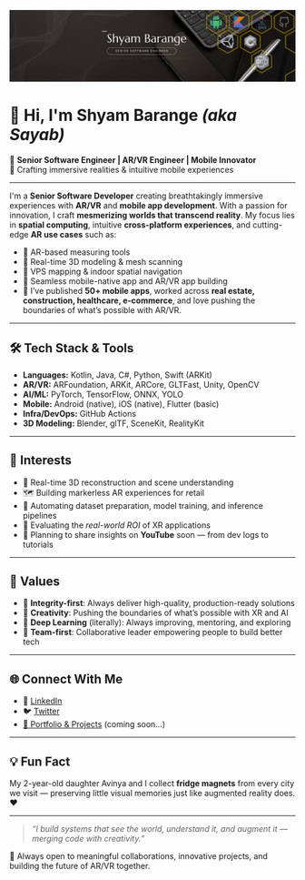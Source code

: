 ![MasterHead](https://github.com/shyam-barange/shyam-barange/blob/main/banner_shyam.jpg?raw=true)

# 👋 Hi, I'm Shyam Barange *(aka Sayab)*

🚀 **Senior Software Engineer | AR/VR Engineer | Mobile Innovator**  
🎯 Crafting immersive realities & intuitive mobile experiences

---

I'm a **Senior Software Developer** creating breathtakingly immersive experiences with **AR/VR** and **mobile app development**. With a passion for innovation, I craft **mesmerizing worlds that transcend reality**. My focus lies in **spatial computing**, intuitive **cross-platform experiences**, and cutting-edge **AR use cases** such as:

- 📏 AR-based measuring tools
- 🧱 Real-time 3D modeling & mesh scanning
- 🧭 VPS mapping & indoor spatial navigation
- 📲 Seamless mobile-native app and AR/VR app building
- 📱 I’ve published **50+ mobile apps**, worked across **real estate, construction, healthcare, e-commerce**, and love pushing the boundaries of what’s possible with AR/VR.

---

## 🛠 Tech Stack & Tools

- **Languages:** Kotlin, Java, C#, Python, Swift (ARKit)
- **AR/VR:** ARFoundation, ARKit, ARCore, GLTFast, Unity, OpenCV
- **AI/ML:** PyTorch, TensorFlow, ONNX, YOLO
- **Mobile:** Android (native), iOS (native), Flutter (basic)
- **Infra/DevOps:** GitHub Actions
- **3D Modeling:** Blender, glTF, SceneKit, RealityKit

---

## 📌 Interests

- 🧩 Real-time 3D reconstruction and scene understanding
- 🗺️ Building markerless AR experiences for retail
- 🔁 Automating dataset preparation, model training, and inference pipelines
- 🧪 Evaluating the *real-world ROI* of XR applications
- 🎥 Planning to share insights on **YouTube** soon — from dev logs to tutorials

---

## 📖 Values

- 🧭 **Integrity-first**: Always deliver high-quality, production-ready solutions
- 🎨 **Creativity**: Pushing the boundaries of what’s possible with XR and AI
- 🧠 **Deep Learning** (literally): Always improving, mentoring, and exploring
- 🤝 **Team-first**: Collaborative leader empowering people to build better tech

---


## 🌐 Connect With Me

- 🔗 [LinkedIn](https://www.linkedin.com/in/sayab-barange/)
- 🐦 [Twitter](https://x.com/Shyambarange)
- [📁 Portfolio & Projects](#) (coming soon...)

---

## 💡 Fun Fact

My 2-year-old daughter Avinya and I collect **fridge magnets** from every city we visit — preserving little visual memories just like augmented reality does. ❤️

---

> _“I build systems that see the world, understand it, and augment it — merging code with creativity.”_

🙌 Always open to meaningful collaborations, innovative projects, and building the future of AR/VR together.
